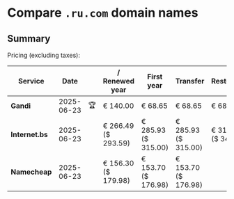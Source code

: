 # Compare `.ru.com` domain names

## Summary

Pricing (excluding taxes):

| Service | Date |  | / Renewed year | First year | Transfer | Restoration |
|--|--|--|--|--|--|--|
| **Gandi** | 2025-06-23 | 🏆 | € 140.00 | € 68.65 | € 68.65 | € 68.65 |
| **Internet.bs** | 2025-06-23 |  | € 266.49<br>($ 293.59) | € 285.93<br>($ 315.00) | € 285.93<br>($ 315.00) | € 311.89<br>($ 343.59) |
| **Namecheap** | 2025-06-23 |  | € 156.30<br>($ 179.98) | € 153.70<br>($ 176.98) | € 153.70<br>($ 176.98) |  |
